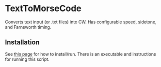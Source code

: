 # TextToMorseCode
Converts text input (or .txt files) into CW. Has configurable speed, sidetone, and Farnsworth timing. 

## Installation 
See [this page](https://github.com/juhapark21/TextToMorseCode/raw/refs/heads/main/Installations/) for how to install/run. There is an executable and instructions for running this script. 

